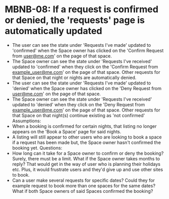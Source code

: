 # MBNB-08: If a request is confirmed or denied, the 'requests' page is automatically updated 
- The user can see the state under 'Requests I've made' updated to 'confirmed' when the Space owner has clicked on the 'Confirm Request from user@me.com' on the page of that space.
- The Space owner can see the state under 'Requests I've received' updated to 'confirmed' when they click on the 'Confirm Request from example_user@me.com' on the page of that space. Other requests for that Space on that night or nights are automatically denied.
- The user can see the state under 'Requests I've made' updated to 'denied' when the Space owner has clicked on the 'Deny Request from user@me.com' on the page of that space.
- The Space owner can see the state under 'Requests I've received' updated to 'denied' when they click on the 'Deny Request from example_user@me.com'  on the page of that space. Other requests for that Space on that night(s) continue existing as 'not confirmed'
Assumptions:
- When a booking is confirmed for certain nights, that listing no longer appears on the 'Book a Space' page for said nights.
- A listing will still appear to other users who are looking to book a space if a request has been made but, the Space owner hasn't confirmed the booking yet.
Questions:
- How long can it take for a Space owner to confirm or deny the booking? Surely, there must be a limit. What if the Space owner takes months to reply? That would get in the way of user who is planning their holidays etc. Plus, it would frustrate users and they'd give up and use other sites to book.
- Can a user make several requests for specific dates? Could they for example request to book more than one spaces for the same dates? What if both Space owners of said Spaces confirmed the booking?
